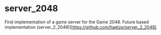 # server_2048

First implementation of a game server for the Game 2048.
Future based implementation (server_2_2048)[https://github.com/haetze/server_2_2048]
